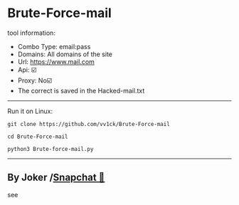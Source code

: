 # Brute-Force-mail
tool information:
- Combo Type: email:pass
- Domains: All domains of the site
- Url: https://www.mail.com
- Api: ☑️
- Proxy: No☑️ 
- The correct is saved in the Hacked-mail.txt
-------------------

Run it on Linux:

<!--START_SECTION:waka-->
```
git clone https://github.com/vv1ck/Brute-Force-mail
```
<!--END_SECTION:waka-->

<!--START_SECTION:waka-->
```
cd Brute-Force-mail
```
<!--END_SECTION:waka-->

<!--START_SECTION:waka-->
```
python3 Brute-force-mail.py
```
<!--END_SECTION:waka-->


------------------
By Joker /<a class="" href="https://www.snapchat.com/add/jokermr5oos4800?">Snapchat 👻</a>
-
see

